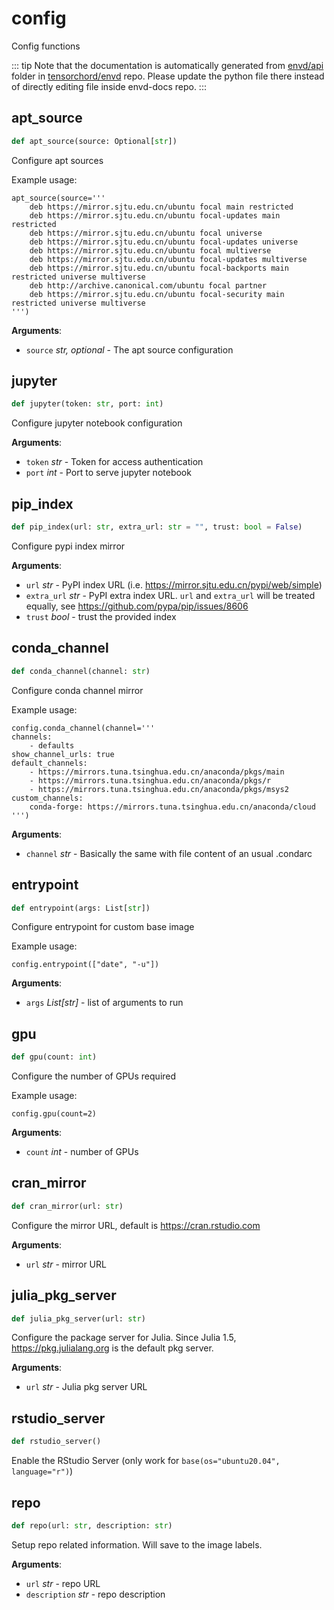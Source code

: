 # config

Config functions

::: tip
Note that the documentation is automatically generated from [envd/api](https://github.com/tensorchord/envd/tree/main/envd/api) folder
in [tensorchord/envd](https://github.com/tensorchord/envd/tree/main/envd/api) repo.
Please update the python file there instead of directly editing file inside envd-docs repo.
:::

## apt\_source

```python
def apt_source(source: Optional[str])
```

Configure apt sources

Example usage:

```
apt_source(source='''
    deb https://mirror.sjtu.edu.cn/ubuntu focal main restricted
    deb https://mirror.sjtu.edu.cn/ubuntu focal-updates main restricted
    deb https://mirror.sjtu.edu.cn/ubuntu focal universe
    deb https://mirror.sjtu.edu.cn/ubuntu focal-updates universe
    deb https://mirror.sjtu.edu.cn/ubuntu focal multiverse
    deb https://mirror.sjtu.edu.cn/ubuntu focal-updates multiverse
    deb https://mirror.sjtu.edu.cn/ubuntu focal-backports main restricted universe multiverse
    deb http://archive.canonical.com/ubuntu focal partner
    deb https://mirror.sjtu.edu.cn/ubuntu focal-security main restricted universe multiverse
''')
```

**Arguments**:

- `source` _str, optional_ - The apt source configuration

## jupyter

```python
def jupyter(token: str, port: int)
```

Configure jupyter notebook configuration

**Arguments**:

- `token` _str_ - Token for access authentication
- `port` _int_ - Port to serve jupyter notebook

## pip\_index

```python
def pip_index(url: str, extra_url: str = "", trust: bool = False)
```

Configure pypi index mirror

**Arguments**:

- `url` _str_ - PyPI index URL (i.e. https://mirror.sjtu.edu.cn/pypi/web/simple)
- `extra_url` _str_ - PyPI extra index URL. `url` and `extra_url` will be
  treated equally, see https://github.com/pypa/pip/issues/8606
- `trust` _bool_ - trust the provided index

## conda\_channel

```python
def conda_channel(channel: str)
```

Configure conda channel mirror

Example usage:

```
config.conda_channel(channel='''
channels:
    - defaults
show_channel_urls: true
default_channels:
    - https://mirrors.tuna.tsinghua.edu.cn/anaconda/pkgs/main
    - https://mirrors.tuna.tsinghua.edu.cn/anaconda/pkgs/r
    - https://mirrors.tuna.tsinghua.edu.cn/anaconda/pkgs/msys2
custom_channels:
    conda-forge: https://mirrors.tuna.tsinghua.edu.cn/anaconda/cloud
''')
```

**Arguments**:

- `channel` _str_ - Basically the same with file content of an usual .condarc

## entrypoint

```python
def entrypoint(args: List[str])
```

Configure entrypoint for custom base image

Example usage:

```
config.entrypoint(["date", "-u"])
```

**Arguments**:

- `args` _List[str]_ - list of arguments to run

## gpu

```python
def gpu(count: int)
```

Configure the number of GPUs required

Example usage:

```
config.gpu(count=2)
```

**Arguments**:

- `count` _int_ - number of GPUs

## cran\_mirror

```python
def cran_mirror(url: str)
```

Configure the mirror URL, default is https://cran.rstudio.com

**Arguments**:

- `url` _str_ - mirror URL

## julia\_pkg\_server

```python
def julia_pkg_server(url: str)
```

Configure the package server for Julia.
Since Julia 1.5, https://pkg.julialang.org is the default pkg server.

**Arguments**:

- `url` _str_ - Julia pkg server URL

## rstudio\_server

```python
def rstudio_server()
```

Enable the RStudio Server (only work for `base(os="ubuntu20.04", language="r")`)

## repo

```python
def repo(url: str, description: str)
```

Setup repo related information. Will save to the image labels.

**Arguments**:

- `url` _str_ - repo URL
- `description` _str_ - repo description

